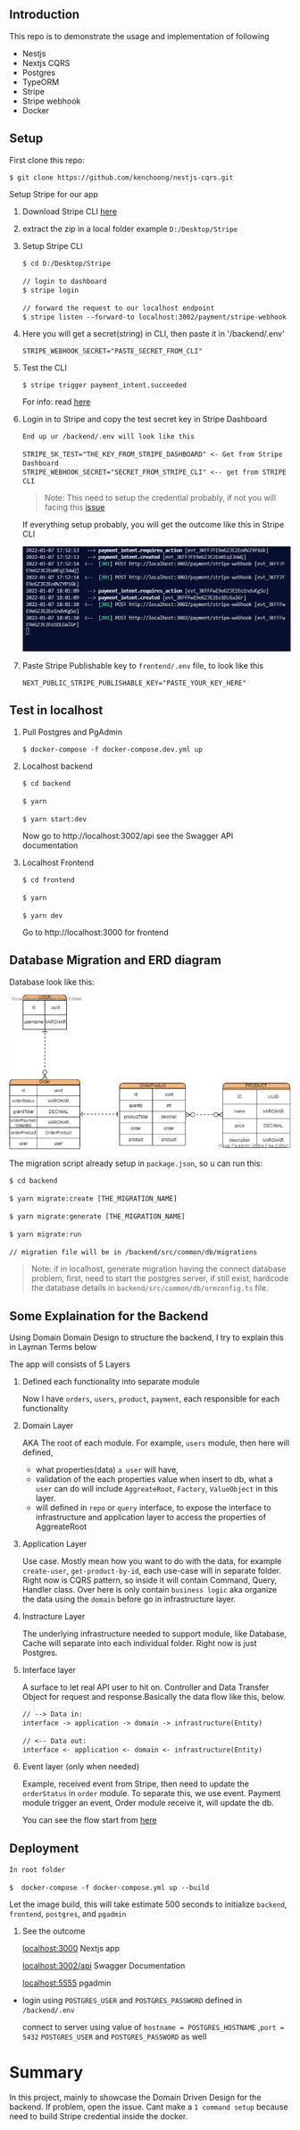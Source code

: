 ## Introduction

This repo is to demonstrate the usage and implementation of following

- Nestjs
- Nextjs CQRS
- Postgres
- TypeORM
- Stripe
- Stripe webhook
- Docker

## Setup

First clone this repo: 

   ```
   $ git clone https://github.com/kenchoong/nestjs-cqrs.git
   ```

Setup Stripe for our app

1. Download Stripe CLI [here](https://github.com/stripe/stripe-cli/releases/tag/v1.7.9)

2. extract the zip in a local folder example `D:/Desktop/Stripe`

3. Setup Stripe CLI

   ```
   $ cd D:/Desktop/Stripe

   // login to dashboard
   $ stripe login

   // forward the request to our localhost endpoint
   $ stripe listen --forward-to localhost:3002/payment/stripe-webhook

   ```

4. Here you will get a secret(string) in CLI, then paste it in '/backend/.env'

   ```
   STRIPE_WEBHOOK_SECRET="PASTE_SECRET_FROM_CLI"
   ```

5. Test the CLI

   ```
   $ stripe trigger payment_intent.succeeded
   ```

   For info: read [here](https://stripe.com/docs/webhooks)

6. Login in to Stripe and copy the test secret key in Stripe Dashboard

   ```
   End up ur /backend/.env will look like this

   STRIPE_SK_TEST="THE_KEY_FROM_STRIPE_DASHBOARD" <- Get from Stripe Dashboard
   STRIPE_WEBHOOK_SECRET="SECRET_FROM_STRIPE_CLI" <-- get from STRIPE CLI
   ```
   
   > Note: This need to setup the credential probably, if not you will facing this [issue](https://github.com/kenchoong/nestjs-cqrs/issues/6)


   If everything setup probably, you will get the outcome like this in Stripe CLI 
   
   ![stripe outcome](https://raw.githubusercontent.com/kenchoong/nestjs-cqrs/develop/backend/a12.png)

7. Paste Stripe Publishable key to `frontend/.env` file, to look like this

   ```
   NEXT_PUBLIC_STRIPE_PUBLISHABLE_KEY="PASTE_YOUR_KEY_HERE"
   ```

## Test in localhost

1. Pull Postgres and PgAdmin

   ```
   $ docker-compose -f docker-compose.dev.yml up
   ```

2. Localhost backend

   ```
   $ cd backend
   
   $ yarn

   $ yarn start:dev

   ```

   Now go to http://localhost:3002/api see the Swagger API documentation

3. Localhost Frontend

   ```
   $ cd frontend

   $ yarn
   
   $ yarn dev
   ```

   Go to http://localhost:3000 for frontend

## Database Migration and ERD diagram

Database look like this:

![erd](./backend/erd.png)

The migration script already setup in `package.json`, so u can run this:

   ```
   $ cd backend

   $ yarn migrate:create [THE_MIGRATION_NAME]

   $ yarn migrate:generate [THE_MIGRATION_NAME]

   $ yarn migrate:run

   // migration file will be in /backend/src/common/db/migrations
   ```

> Note: if in localhost, generate migration having the connect database problem, first, need to start the postgres server, if still exist, hardcode the database details in `backend/src/common/db/ormconfig.ts` file.

## Some Explaination for the Backend 

Using Domain Domain Design to structure the backend, I try to explain this in Layman Terms below

The app will consists of 5 Layers

1. Defined each functionality into separate module

   Now I have `orders`, `users`, `product`, `payment`, each responsible for each functionality

2. Domain Layer

   AKA The root of each module. For example, `users` module, then here will defined,

   - what properties(data) `a user` will have,
   - validation of the each properties value when insert to db, what a `user` can do will include `AggreateRoot`, `Factory`, `ValueObject` in this layer.
   - will defined in `repo` or `query` interface, to expose the interface to infrastructure and application layer to access the properties of AggreateRoot

3. Application Layer

   Use case. Mostly mean how you want to do with the data, for example `create-user`, `get-product-by-id`, each use-case will in separate folder. Right now is CQRS pattern, so inside it will contain Command, Query, Handler class. Over here is only contain `business logic` aka organize the data using the `domain` before go in infrastructure layer. 

4. Instracture Layer

   The underlying infrastructure needed to support module, like Database, Cache will separate into each individual folder. Right now is just Postgres.

5. Interface layer

   A surface to let real API user to hit on. Controller and Data Transfer Object for request and response.Basically the data flow like this, below.

    ```
    // --> Data in:
    interface -> application -> domain -> infrastructure(Entity)

    // <-- Data out:
    interface <- application <- domain <- infrastructure(Entity)

    ```
 6. Event layer (only when needed)

      Example, received event from Stripe, then need to update the `orderStatus` in `order` module. To separate this, we use event. Payment module trigger an event, Order module receive it, will update the db. 

      You can see the flow start from [here](https://github.com/kenchoong/nestjs-cqrs/blob/9337341d8fa65aab6306d41fad3b04050fef1733/backend/src/payment/application/process-stripe-webhook/process-webhook.handler.ts#L48)

## Deployment

    In root folder

    $  docker-compose -f docker-compose.yml up --build

Let the image build, this will take estimate 500 seconds to initialize `backend`, `frontend`, `postgres`, and `pgadmin`

1. See the outcome

   [localhost:3000](http://localhost:3000/) Nextjs app

   [localhost:3002/api](http://localhost:3000/api) Swagger Documentation

   [localhost:5555](http://localhost:5555) pgadmin

- login using `POSTGRES_USER` and `POSTGRES_PASSWORD` defined in `/backend/.env`

   connect to server using value of `hostname = POSTGRES_HOSTNAME` ,`port = 5432`
   `POSTGRES_USER` and `POSTGRES_PASSWORD` as well

# Summary

In this project, mainly to showcase the Domain Driven Design for the backend. If problem, open the issue. Cant make a `1 command setup` because need to build Stripe credential inside the docker.
